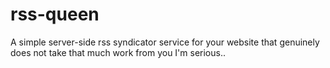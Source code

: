 # rss-queen
A simple server-side rss syndicator service for your website that genuinely does not take that much work from you I'm serious..
